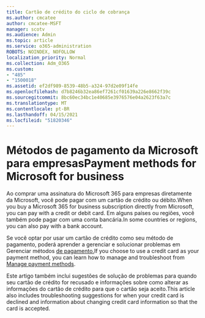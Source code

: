 ```yaml
---
title: Cartão de crédito do ciclo de cobrança
ms.author: cmcatee
author: cmcatee-MSFT
manager: scotv
ms.audience: Admin
ms.topic: article
ms.service: o365-administration
ROBOTS: NOINDEX, NOFOLLOW
localization_priority: Normal
ms.collection: Adm_O365
ms.custom:
- "485"
- "1500018"
ms.assetid: ef2df989-8539-48b5-a324-97d2e09f14fe
ms.openlocfilehash: d7b8246b32ea86ef7261cf01639a226e8662f39c
ms.sourcegitcommit: 8bc60ec34bc1e40685e3976576e04a2623f63a7c
ms.translationtype: MT
ms.contentlocale: pt-BR
ms.lasthandoff: 04/15/2021
ms.locfileid: "51820346"
---
```

# <a name="payment-methods-for-microsoft-for-business"></a><span data-ttu-id="2dc3a-102">Métodos de pagamento da Microsoft para empresas</span><span class="sxs-lookup"><span data-stu-id="2dc3a-102">Payment methods for Microsoft for business</span></span>

<span data-ttu-id="2dc3a-103">Ao comprar uma assinatura do Microsoft 365 para empresas diretamente da Microsoft, você pode pagar com um cartão de crédito ou débito.</span><span class="sxs-lookup"><span data-stu-id="2dc3a-103">When you buy a Microsoft 365 for business subscription directly from Microsoft, you can pay with a credit or debit card.</span></span> <span data-ttu-id="2dc3a-104">Em alguns países ou regiões, você também pode pagar com uma conta bancária.</span><span class="sxs-lookup"><span data-stu-id="2dc3a-104">In some countries or regions, you can also pay with a bank account.</span></span>
  
<span data-ttu-id="2dc3a-105">Se você optar por usar um cartão de crédito como seu método de pagamento, poderá aprender a gerenciar e solucionar problemas em Gerenciar métodos [de pagamento.](https://docs.microsoft.com/microsoft-365/commerce/billing-and-payments/manage-payment-methods)</span><span class="sxs-lookup"><span data-stu-id="2dc3a-105">If you choose to use a credit card as your payment method, you can learn how to manage and troubleshoot from [Manage payment methods](https://docs.microsoft.com/microsoft-365/commerce/billing-and-payments/manage-payment-methods).</span></span>
  
<span data-ttu-id="2dc3a-106">Este artigo também inclui sugestões de solução de problemas para quando seu cartão de crédito for recusado e informações sobre como alterar as informações do cartão de crédito para que o cartão seja aceito.</span><span class="sxs-lookup"><span data-stu-id="2dc3a-106">This article also includes troubleshooting suggestions for when your credit card is declined and information about changing credit card information so that the card is accepted.</span></span>